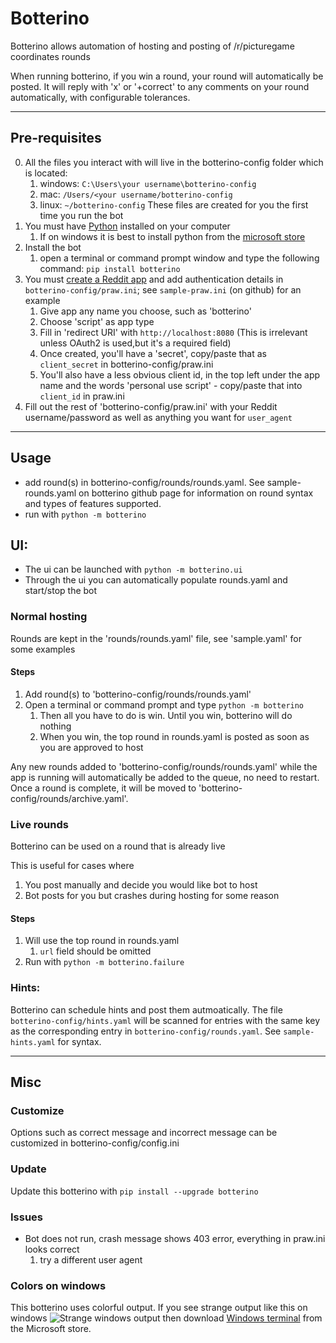# Botterino

Botterino allows automation of hosting and posting of /r/picturegame coordinates rounds

When running botterino, if you win a round, your round will automatically be posted.
It will reply with 'x' or '+correct' to any comments on your round automatically, with configurable tolerances.

---

## Pre-requisites

0. All the files you interact with will live in the botterino-config folder which is located:
    1. windows: `C:\Users\your username\botterino-config`
    2. mac: `/Users/<your username/botterino-config`
    3. linux: `~/botterino-config`
    These files are created for you the first time you run the bot
1. You must have [Python](https://www.python.org/downloads/) installed on your computer
    1. If on windows it is best to install python from the [microsoft store](https://www.microsoft.com/en-us/p/python-39/9p7qfqmjrfp7?activetab=pivot:overviewtab)
2. Install the bot
    1. open a terminal or command prompt window and type the following command: `pip install botterino`
3. You must [create a Reddit app](https://www.reddit.com/prefs/apps/) and add authentication details in
    `botterino-config/praw.ini`; see `sample-praw.ini` (on github) for an example
    1. Give app any name you choose, such as 'botterino'
    2. Choose 'script' as app type
    3. Fill in 'redirect URI' with `http://localhost:8080` (This is irrelevant unless OAuth2 is used,but it's a required field)
    4. Once created, you'll have a 'secret', copy/paste that as `client_secret` in botterino-config/praw.ini
    5. You'll also have a less obvious client id, in the top left under the app name and the words 'personal use script' - copy/paste that into `client_id` in praw.ini
4. Fill out the rest of 'botterino-config/praw.ini' with your Reddit username/password as well as anything you want for `user_agent`

---

## Usage

- add round(s) in botterino-config/rounds/rounds.yaml. See sample-rounds.yaml on botterino github page for information on round syntax and types of features supported.
- run with `python -m botterino`

## UI:
- The ui can be launched with `python -m botterino.ui`
- Through the ui you can automatically populate rounds.yaml and start/stop the bot

### Normal hosting

Rounds are kept in the 'rounds/rounds.yaml' file, see 'sample.yaml' for some examples

#### Steps
1. Add round(s) to 'botterino-config/rounds/rounds.yaml'
2. Open a terminal or command prompt and type `python -m botterino`
    1. Then all you have to do is win. Until you win, botterino will do nothing
    2. When you win, the top round in rounds.yaml is posted as soon as you are approved to host

Any new rounds added to 'botterino-config/rounds/rounds.yaml' while the app is running will automatically be added to the queue, no need to restart.
Once a round is complete, it will be moved to 'botterino-config/rounds/archive.yaml'.

### Live rounds

Botterino can be used on a round that is already live

This is useful for cases where
1. You post manually and decide you would like bot to host
2. Bot posts for you but crashes during hosting for some reason

#### Steps
1. Will use the top round in rounds.yaml
    1. `url` field should be omitted
2. Run with `python -m botterino.failure`

### Hints:
Botterino can schedule hints and post them autmoatically.
The file `botterino-config/hints.yaml` will be scanned for entries with the same key
as the corresponding entry in `botterino-config/rounds.yaml`. See `sample-hints.yaml` for syntax.

---

## Misc

### Customize
Options such as correct message and incorrect message can be customized in botterino-config/config.ini

### Update
Update this botterino with
`pip install --upgrade botterino`

### Issues
* Bot does not run, crash message shows 403 error, everything in praw.ini looks correct
    1. try a different user agent


### Colors on windows
This botterino uses colorful output. If you see strange output like this on windows
![Strange windows output](https://cdn.discordapp.com/attachments/768582651669381191/830607745769930762/unknown.png)
then download [Windows terminal](https://www.microsoft.com/en-us/p/windows-terminal/9n0dx20hk701?rtc=1)
from the Microsoft store.

